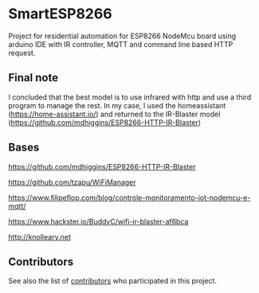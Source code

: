 # SmartESP8266

Project for residential automation for ESP8266 NodeMcu board using arduino IDE with IR controller, MQTT and command line based HTTP request.

## Final note

I concluded that the best model is to use infrared with http and use a third program to manage the rest. 
In my case, I used the homeassistant (https://home-assistant.io/) and returned to the IR-Blaster model (https://github.com/mdhiggins/ESP8266-HTTP-IR-Blaster)

## Bases

https://github.com/mdhiggins/ESP8266-HTTP-IR-Blaster

https://github.com/tzapu/WiFiManager

https://www.filipeflop.com/blog/controle-monitoramento-iot-nodemcu-e-mqtt/

https://www.hackster.io/BuddyC/wifi-ir-blaster-af6bca

http://knolleary.net

## Contributors

See also the list of [contributors](contributors.md) who participated in this project.


 
